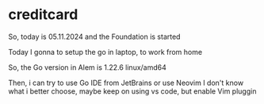# creditcard

So, today is 05.11.2024 and the Foundation is started

Today I gonna to setup the go in laptop, to work from home

So, the Go version in Alem is 1.22.6 linux/amd64

Then, i can try to use Go IDE from JetBrains or use Neovim
I don't know what i better choose, maybe keep on using vs code, but enable Vim pluggin
